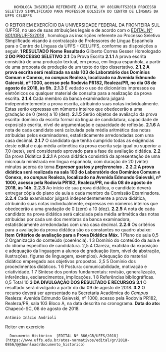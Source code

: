         HOMOLOGA INSCRIÇÃO REFERENTE AO EDITAL Nº 801GRUFFS2018 PROCESSO SELETIVO SIMPLIFICADO PARA PROFESSOR BOLSISTA DO CENTRO DE LÍNGUAS DA UFFS CELUFFS  

 O REITOR EM EXERCÍCIO DA UNIVERSIDADE FEDERAL DA FRONTEIRA SUL (UFFS), no uso de suas atribuições legais e de acordo com o [EDITAL Nº 801/GR/UFFS/2018](https://www.uffs.edu.br/atos-normativos/edital/gr/2018-0801)  , homologa as inscrições referente ao Processo Seletivo Simplificado visando à contratação de Professores de Língua Espanhola para o Centro de Línguas da UFFS - CELUFFS, conforme as disposições a seguir.  **1 RESULTADO**      **Nome**    **Resultado**      Gilberto Correa Gesser   Homologado      **2 DO PROCESSO SELETIVO**  **2.1** Da Prova Escrita **2.1.1** A prova escrita consistirá de uma produção textual, em prosa, em língua espanhola, a partir de uma proposta de produção de um texto do tipo dissertativo. **2.1.2 A prova escrita será realizada na sala 103 do Laboratório dos Domínios Comum e Conexo, no *campus* Realeza, localizado na Avenida Edmundo Gaievski, nº 1000, acesso pela Rodovia PR182, Realeza/PR, no dia 08 de agosto de 2018, às 9h.**  **2.1.3** É vedado o uso de dicionários impressos ou eletrônicos ou qualquer material de consulta para a realização da prova escrita. **2.1.4** Cada membro da banca examinadora julgará independentemente a prova escrita, atribuindo suas notas individualmente. Estas serão expressas em números inteiros que obedecerão a uma gradação de 0 (zero) a 10 (dez). **2.1.5** Serão objetos de avaliação da prova escrita: domínio da escrita formal da língua de candidatura, capacidade de exposição escrita, nível de argumentação e capacidade de reflexão. **2.1.6** A nota de cada candidato será calculada pela média aritmética das notas atribuídas pelos examinadores, estatisticamente arredondadas com uma casa decimal. **2.1.7** O candidato que tenha cumprido todas as exigências deste edital e cuja média aritmética da prova escrita seja igual ou superior a 7,0 (sete), será considerado aprovado para a fase de avaliação didática. **2.2** Da prova Didática **2.2.1** A prova didática consistirá da apresentação de uma microaula ministrada em língua espanhola, com duração de 20 (vinte) minutos acerca do tema  ***Expresar gustos y preferencias*** . **2.2.2 A prova didática será realizada na sala 103 do Laboratório dos Domínios Comum e Conexo, no *campus* Realeza, localizado na Avenida Edmundo Gaievski, nº 1000, acesso pela Rodovia PR182, Realeza/PR, no dia 08 de agosto de 2018, às 14h.**  **2.2.3** Ao início de sua prova didática, o candidato deverá entregar cópia do plano de aula a cada membro da Comissão Examinadora. **2.2.4** Cada examinador julgará independentemente a prova didática, atribuindo suas notas individualmente, expressas em números inteiros que obedecerão a uma gradação de 0 (zero) a 10 (dez). **2.2.5** A nota de cada candidato na prova didática será calculada pela média aritmética das notas atribuídas por cada um dos membros da banca examinadora, estatisticamente arredondadas com uma casa decimal. **2.2.6** Os critérios para a avaliação da prova didática são os constantes no quadro abaixo:     **Item**    **Critérios de avaliação para a Prova Didática**    **Máx.**      1   Plano de aula   0,5     2   Organização do conteúdo (coerência).   1     3   Domínio do conteúdo da aula e do idioma específico de candidatura.   2,5     4   Clareza, exatidão da exposição e adequação da linguagem a alunos de graduação (tom, nível de abstração, ilustrações, figuras de linguagem, exemplos). Adequação do material didático empregado aos objetivos propostos.   2,5     5   Domínio dos procedimentos didáticos.   1     6   Postura: comunicabilidade, motivação e criatividade.   1     7   Síntese dos pontos fundamentais: revisão, generalização, inferências, esclarecimentos, implicações.   1     8   Referências bibliográficas.   0,5         Total   10      **3 DA DIVULGAÇÃO DOS RESULTADO E RECURSOS**  **3.1** O resultado será divulgado a partir do dia 09 de agosto de 2018. **3.2** O recurso deverá ser apresentado na Secretaria Acadêmica do *Campus* Realeza: Avenida Edmundo Gaievski, nº 1000, acesso pela Rodovia PR182, Realeza/PR, sala 103 Bloco A, na data descrita no cronograma.      **Data do ato:** Chapecó-SC, 08 de agosto de 2018.   
 

    Antônio Inácio Andrioli   
 Reitor em exercício 

      Documento Histórico  [EDITAL Nº 866/GR/UFFS/2018](https://www.uffs.edu.br/atos-normativos/edital/gr/2018-0866/@@download/documento_historico)     
      